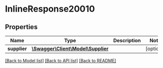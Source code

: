# InlineResponse20010

## Properties
Name | Type | Description | Notes
------------ | ------------- | ------------- | -------------
**supplier** | [**\Swagger\Client\Model\Supplier**](Supplier.md) |  | [optional] 

[[Back to Model list]](../../README.md#documentation-for-models) [[Back to API list]](../../README.md#documentation-for-api-endpoints) [[Back to README]](../../README.md)

